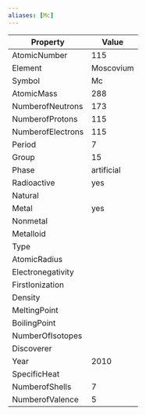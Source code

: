 ```yaml
---
aliases: [Mc]
---
```


| Property          | Value      |
| ----------------- | ---------- |
| AtomicNumber      | 115        |
| Element           | Moscovium  |
| Symbol            | Mc         |
| AtomicMass        | 288        |
| NumberofNeutrons  | 173        |
| NumberofProtons   | 115        |
| NumberofElectrons | 115        |
| Period            | 7          |
| Group             | 15         |
| Phase             | artificial |
| Radioactive       | yes        |
| Natural           |            |
| Metal             | yes        |
| Nonmetal          |            |
| Metalloid         |            |
| Type              |            |
| AtomicRadius      |            |
| Electronegativity |            |
| FirstIonization   |            |
| Density           |            |
| MeltingPoint      |            |
| BoilingPoint      |            |
| NumberOfIsotopes  |            |
| Discoverer        |            |
| Year              | 2010       |
| SpecificHeat      |            |
| NumberofShells    | 7          |
| NumberofValence   | 5          |
